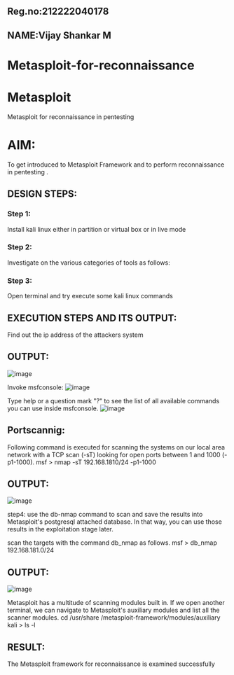 ## Reg.no:212222040178
## NAME:Vijay Shankar M
# Metasploit-for-reconnaissance
# Metasploit
Metasploit for reconnaissance in pentesting

# AIM:

To get introduced to Metasploit Framework and to  perform reconnaissance  in pentesting .

## DESIGN STEPS:

### Step 1:

Install kali linux either in partition or virtual box or in live mode

### Step 2:

Investigate on the various categories of tools as follows:

### Step 3:

Open terminal and try execute some kali linux commands

## EXECUTION STEPS AND ITS OUTPUT:

Find out the ip address of the attackers system

## OUTPUT:

![image](https://github.com/user-attachments/assets/46b77fae-d904-4c81-9f48-fa9852b49931)

Invoke msfconsole: 
![image](https://github.com/user-attachments/assets/ca0f43b5-a59e-4440-a598-6f0e4af1fa23)

Type help or a question mark "?" to see the list of all available commands you can use inside msfconsole.
![image](https://github.com/user-attachments/assets/e199dcfc-e9e0-41e7-8528-51d030e6a61c)


## Portscannig:

Following command is executed for scanning the systems on our local area network with a TCP scan (-sT) looking for open ports between 1 and 1000 (-p1-1000). msf > nmap -sT 192.168.1810/24 -p1-1000

## OUTPUT:
![image](https://github.com/user-attachments/assets/c78c4d2d-6166-41c9-ad16-1e080b3c663d)

step4: use the db-nmap command to scan and save the results into Metasploit's postgresql attached database. In that way, you can use those results in the exploitation stage later.

scan the targets with the command db_nmap as follows. msf > db_nmap 192.168.181.0/24

## OUTPUT:

![image](https://github.com/user-attachments/assets/7996fd0b-5819-496d-8d8f-d545354dcbbe)

Metasploit has a multitude of scanning modules built in. If we open another terminal, we can navigate to Metasploit's auxiliary modules and list all the scanner modules. cd /usr/share /metasploit-framework/modules/auxiliary kali > ls -l


## RESULT:
The Metasploit framework for reconnaissance is  examined successfully
